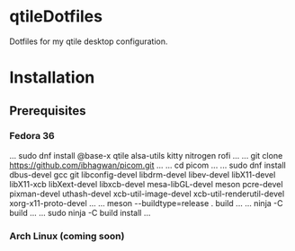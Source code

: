 # qtileDotfiles
Dotfiles for my qtile desktop configuration.

# Installation

## Prerequisites

### Fedora 36
...
sudo dnf install @base-x qtile alsa-utils kitty nitrogen rofi
...
...
git clone https://github.com/ibhagwan/picom.git
...
...
cd picom
...
...
sudo dnf install dbus-devel gcc git libconfig-devel libdrm-devel libev-devel libX11-devel libX11-xcb libXext-devel libxcb-devel mesa-libGL-devel meson pcre-devel pixman-devel uthash-devel xcb-util-image-devel xcb-util-renderutil-devel xorg-x11-proto-devel
...
...
meson --buildtype=release . build
...
...
ninja -C build
...
...
sudo ninja -C build install
...

### Arch Linux (coming soon)
